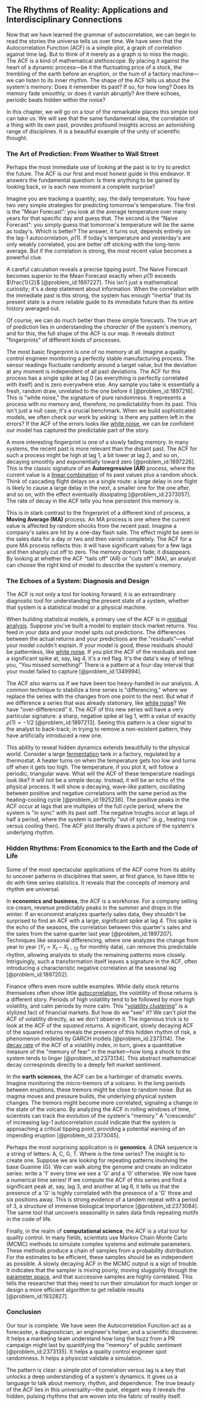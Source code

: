 ## The Rhythms of Reality: Applications and Interdisciplinary Connections

Now that we have learned the grammar of autocorrelation, we can begin to read the stories the universe tells us over time. We have seen that the Autocorrelation Function (ACF) is a simple plot, a graph of correlation against time lag. But to think of it merely as a graph is to miss the magic. The ACF is a kind of mathematical stethoscope. By placing it against the heart of a dynamic process—be it the fluctuating price of a stock, the trembling of the earth before an eruption, or the hum of a factory machine—we can listen to its inner rhythm. The shape of the ACF tells us about the system's memory: Does it remember its past? If so, for how long? Does its memory fade smoothly, or does it vanish abruptly? Are there echoes, periodic beats hidden within the noise?

In this chapter, we will go on a tour of the remarkable places this simple tool can take us. We will see that the same fundamental idea, the correlation of a thing with its own past, provides profound insights across an astonishing range of disciplines. It is a beautiful example of the unity of scientific thought.

### The Art of Prediction: From Weather to Wall Street

Perhaps the most immediate use of looking at the past is to try to predict the future. The ACF is our first and most honest guide in this endeavor. It answers the fundamental question: Is there anything to be gained by looking back, or is each new moment a complete surprise?

Imagine you are tracking a quantity, say, the daily temperature. You have two very simple strategies for predicting tomorrow's temperature. The first is the "Mean Forecast": you look at the average temperature over many years for that specific day and guess that. The second is the "Naive Forecast": you simply guess that tomorrow's temperature will be the same as today's. Which is better? The answer, it turns out, depends entirely on the lag-1 autocorrelation, $\rho(1)$. If today's temperature and yesterday's are only weakly correlated, you are better off sticking with the long-term average. But if the correlation is strong, the most recent value becomes a powerful clue.

A careful calculation reveals a precise tipping point. The Naive Forecast becomes superior to the Mean Forecast exactly when $\rho(1)$ exceeds $\frac{1}{2}$ [@problem_id:1897227]. This isn't just a mathematical curiosity; it's a deep statement about information. When the correlation with the immediate past is this strong, the system has enough "inertia" that its present state is a more reliable guide to its immediate future than its entire history averaged out.

Of course, we can do much better than these simple forecasts. The true art of prediction lies in understanding the *character* of the system's memory, and for this, the full shape of the ACF is our map. It reveals distinct "fingerprints" of different kinds of processes.

The most basic fingerprint is one of no memory at all. Imagine a quality control engineer monitoring a perfectly stable manufacturing process. The sensor readings fluctuate randomly around a target value, but the deviation at any moment is independent of all past deviations. The ACF for this process has a single spike at lag 0 (as everything is perfectly correlated with itself) and is zero everywhere else. Any sample you take is essentially a fresh, random draw, unrelated to the one before it [@problem_id:1897216]. This is "white noise," the signature of pure randomness. It represents a process with no memory and, therefore, no predictability from its past. This isn't just a null case; it's a crucial benchmark. When we build sophisticated models, we often check our work by asking: is there any pattern left in the errors? If the ACF of the errors looks like [white noise](@article_id:144754), we can be confident our model has captured the predictable part of the story.

A more interesting fingerprint is one of a slowly fading memory. In many systems, the recent past is more relevant than the distant past. The ACF for such a process might be high at lag 1, a bit lower at lag 2, and so on, decaying smoothly and exponentially toward zero [@problem_id:1897226]. This is the classic signature of an **Autoregressive (AR)** process, where the current value is a [linear combination](@article_id:154597) of its past values plus a random shock. Think of cascading flight delays on a single route: a large delay in one flight is likely to cause a large delay in the next, a smaller one for the one after, and so on, with the effect eventually dissipating [@problem_id:2373057]. The rate of decay in the ACF tells you how persistent this memory is.

This is in stark contrast to the fingerprint of a different kind of process, a **Moving Average (MA)** process. An MA process is one where the current value is affected by random shocks from the recent past. Imagine a company's sales are hit by a one-day flash sale. The effect might be seen in the sales data for a day or two and then vanish completely. The ACF for a pure MA process reflects this: it will have significant values for a few lags and then sharply cut off to zero. The memory doesn't fade; it disappears. By looking at whether the ACF "tails off" (AR) or "cuts off" (MA), an analyst can choose the right kind of model to describe the system's memory.

### The Echoes of a System: Diagnosis and Design

The ACF is not only a tool for looking forward; it is an extraordinary diagnostic tool for understanding the present state of a system, whether that system is a statistical model or a physical machine.

When building statistical models, a primary use of the ACF is in [residual analysis](@article_id:191001). Suppose you've built a model to explain stock market returns. You feed in your data and your model spits out predictions. The differences between the actual returns and your predictions are the "residuals"—what your model couldn't explain. If your model is good, these residuals should be patternless, like [white noise](@article_id:144754). If you plot the ACF of the residuals and see a significant spike at, say, lag 4, it's a red flag. It's the data's way of telling you, "You missed something!" There is a pattern at a four-day interval that your model failed to capture [@problem_id:1349994].

The ACF also warns us if we have been too heavy-handed in our analysis. A common technique to stabilize a time series is "differencing," where we replace the series with the changes from one point to the next. But what if we difference a series that was already stationary, like [white noise](@article_id:144754)? We have "over-differenced" it. The ACF of this new series will have a very particular signature: a sharp, negative spike at lag 1, with a value of exactly $\rho(1) = -1/2$ [@problem_id:1897213]. Seeing this pattern is a clear signal to the analyst to back-track; in trying to remove a non-existent pattern, they have artificially introduced a new one.

This ability to reveal hidden dynamics extends beautifully to the physical world. Consider a large [fermentation](@article_id:143574) tank in a factory, regulated by a thermostat. A heater turns on when the temperature gets too low and turns off when it gets too high. The temperature, if you plot it, will follow a periodic, triangular wave. What will the ACF of these temperature readings look like? It will not be a simple decay. Instead, it will be an echo of the physical process. It will show a decaying, wave-like pattern, oscillating between positive and negative correlations with the same period as the heating-cooling cycle [@problem_id:1925236]. The positive peaks in the ACF occur at lags that are multiples of the full cycle period, where the system is "in sync" with its past self. The negative troughs occur at lags of half a period, where the system is perfectly "out of sync" (e.g., heating now versus cooling then). The ACF plot literally draws a picture of the system's underlying rhythm.

### Hidden Rhythms: From Economics to the Earth and the Code of Life

Some of the most spectacular applications of the ACF come from its ability to uncover patterns in disciplines that seem, at first glance, to have little to do with time series statistics. It reveals that the concepts of memory and rhythm are universal.

In **economics and business**, the ACF is a workhorse. For a company selling ice cream, revenue predictably peaks in the summer and drops in the winter. If an economist analyzes quarterly sales data, they shouldn't be surprised to find an ACF with a large, significant spike at lag 4. This spike is the echo of the seasons, the correlation between this quarter's sales and the sales from the same quarter last year [@problem_id:1897207]. Techniques like seasonal differencing, where one analyzes the change from year to year ($Y_t = X_t - X_{t-12}$ for monthly data), can remove this predictable rhythm, allowing analysts to study the remaining patterns more closely. Intriguingly, such a transformation itself leaves a signature in the ACF, often introducing a characteristic negative correlation at the seasonal lag [@problem_id:1897202].

Finance offers even more subtle examples. While daily stock returns themselves often show little [autocorrelation](@article_id:138497), the *volatility* of those returns is a different story. Periods of high volatility tend to be followed by more high volatility, and calm periods by more calm. This "[volatility clustering](@article_id:145181)" is a stylized fact of financial markets. But how do we "see" it? We can't plot the ACF of volatility directly, as we don't observe it. The ingenious trick is to look at the ACF of the *squared returns*. A significant, slowly decaying ACF of the squared returns reveals the presence of this hidden rhythm of risk, a phenomenon modeled by GARCH models [@problem_id:2373114]. The [decay rate](@article_id:156036) of the ACF of a volatility index, in turn, gives a quantitative measure of the "memory of fear" in the market—how long a shock to the system tends to linger [@problem_id:2373134]. This abstract mathematical decay corresponds directly to a deeply felt market sentiment.

In the **earth sciences**, the ACF can be a harbinger of dramatic events. Imagine monitoring the micro-tremors of a volcano. In the long periods between eruptions, these tremors might be close to random noise. But as magma moves and pressure builds, the underlying physical system changes. The tremors might become more correlated, signaling a change in the state of the volcano. By analyzing the ACF in rolling windows of time, scientists can track the evolution of the system's "memory." A "crescendo" of increasing lag-1 autocorrelation could indicate that the system is approaching a critical tipping point, providing a potential warning of an impending eruption [@problem_id:2373045].

Perhaps the most surprising application is in **genomics**. A DNA sequence is a string of letters: A, C, G, T. Where is the time series? The insight is to create one. Suppose we are looking for repeating patterns involving the base Guanine (G). We can walk along the genome and create an indicator series: write a '1' every time we see a 'G' and a '0' otherwise. We now have a numerical time series! If we compute the ACF of this series and find a significant peak at, say, lag 3, and another at lag 6, it tells us that the presence of a 'G' is highly correlated with the presence of a 'G' three and six positions away. This is strong evidence of a tandem repeat with a period of 3, a structure of immense biological importance [@problem_id:2373084]. The same tool that uncovers seasonality in sales data finds repeating motifs in the code of life.

Finally, in the realm of **computational science**, the ACF is a vital tool for quality control. In many fields, scientists use Markov Chain Monte Carlo (MCMC) methods to simulate complex systems and estimate parameters. These methods produce a chain of samples from a probability distribution. For the estimates to be efficient, these samples should be as independent as possible. A slowly decaying ACF in the MCMC output is a sign of trouble. It indicates that the sampler is mixing poorly, moving sluggishly through the [parameter space](@article_id:178087), and that successive samples are highly correlated. This tells the researcher that they need to run their simulation for much longer or design a more efficient algorithm to get reliable results [@problem_id:1932827].

### Conclusion

Our tour is complete. We have seen the Autocorrelation Function act as a forecaster, a diagnostician, an engineer's helper, and a scientific discoverer. It helps a marketing team understand how long the buzz from a PR campaign might last by quantifying the "memory" of public sentiment [@problem_id:2373135]. It helps a quality control engineer spot randomness. It helps a physicist validate a simulation.

The pattern is clear: a simple plot of correlation versus lag is a key that unlocks a deep understanding of a system's dynamics. It gives us a language to talk about memory, rhythm, and dependence. The true beauty of the ACF lies in this universality—the quiet, elegant way it reveals the hidden, pulsing rhythms that are woven into the fabric of reality itself.